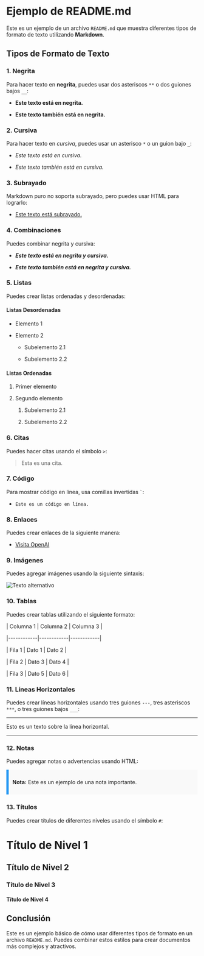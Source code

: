 # Ejemplo de README.md


Este es un ejemplo de un archivo `README.md` que muestra diferentes tipos de formato de texto utilizando **Markdown**.


## Tipos de Formato de Texto
  

### 1. Negrita

Para hacer texto en **negrita**, puedes usar dos asteriscos `**` o dos guiones bajos `__`:

- **Este texto está en negrita.**

- __Este texto también está en negrita.__


### 2. Cursiva

Para hacer texto en *cursiva*, puedes usar un asterisco `*` o un guion bajo `_`:

- *Este texto está en cursiva.*

- _Este texto también está en cursiva._


### 3. Subrayado

Markdown puro no soporta subrayado, pero puedes usar HTML para lograrlo:

- <u>Este texto está subrayado.</u>


### 4. Combinaciones

Puedes combinar negrita y cursiva:

- ***Este texto está en negrita y cursiva.***

- __*Este texto también está en negrita y cursiva.*__


### 5. Listas

Puedes crear listas ordenadas y desordenadas:


#### Listas Desordenadas

- Elemento 1

- Elemento 2

    - Subelemento 2.1

    - Subelemento 2.2


#### Listas Ordenadas

1. Primer elemento

2. Segundo elemento

    1. Subelemento 2.1

    2. Subelemento 2.2


### 6. Citas

Puedes hacer citas usando el símbolo `>`:

> Esta es una cita.


### 7. Código

Para mostrar código en línea, usa comillas invertidas `` ` ``:

- `Este es un código en línea.`

### 8. Enlaces

Puedes crear enlaces de la siguiente manera:

- [Visita OpenAI](https://www.openai.com)


### 9. Imágenes

Puedes agregar imágenes usando la siguiente sintaxis:

![Texto alternativo](URL_de_la_imagen)


### 10. Tablas

Puedes crear tablas utilizando el siguiente formato:


| Columna 1 | Columna 2 | Columna 3 |

|------------|------------|------------|

| Fila 1     | Dato 1    | Dato 2    |

| Fila 2     | Dato 3    | Dato 4    |

| Fila 3     | Dato 5    | Dato 6    |


### 11. Líneas Horizontales

Puedes crear líneas horizontales usando tres guiones `---`, tres asteriscos `***`, o tres guiones bajos `___`:

---

Esto es un texto sobre la línea horizontal.

---


### 12. Notas

Puedes agregar notas o advertencias usando HTML:

<div style="background-color: #f9f9f9; border-left: 6px solid #2196F3; padding: 10px;">

<strong>Nota:</strong> Este es un ejemplo de una nota importante.

</div>


### 13. Títulos

Puedes crear títulos de diferentes niveles usando el símbolo `#`:

# Título de Nivel 1

## Título de Nivel 2

### Título de Nivel 3

#### Título de Nivel 4


## Conclusión

Este es un ejemplo básico de cómo usar diferentes tipos de formato en un archivo `README.md`. Puedes combinar estos estilos para crear documentos más complejos y atractivos.